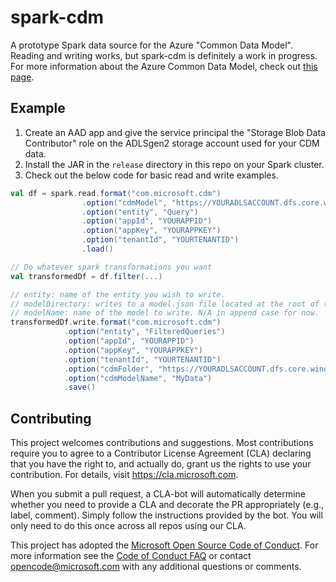 # spark-cdm

A prototype Spark data source for the Azure "Common Data Model". Reading and writing works, but spark-cdm is definitely a work in progress. For more information about the Azure Common Data Model, check out [this page](https://docs.microsoft.com/en-us/common-data-model/data-lake).

## Example

1. Create an AAD app and give the service principal the "Storage Blob Data Contributor" role on the ADLSgen2 storage account used for your CDM data.
2. Install the JAR in the `release` directory in this repo on your Spark cluster.
3. Check out the below code for basic read and write examples.

```scala
val df = spark.read.format("com.microsoft.cdm")
                .option("cdmModel", "https://YOURADLSACCOUNT.dfs.core.windows.net/FILESYSTEM/path/to/model.json")
                .option("entity", "Query")
                .option("appId", "YOURAPPID")
                .option("appKey", "YOURAPPKEY")
                .option("tenantId", "YOURTENANTID")
                .load()

// Do whatever spark transformations you want
val transformedDf = df.filter(...)

// entity: name of the entity you wish to write.
// modelDirectory: writes to a model.json file located at the root of this directory. note: if there is already a model.json in this directory, we will append an entity to it
// modelName: name of the model to write. N/A in append case for now.
transformedDf.write.format("com.microsoft.cdm")
            .option("entity", "FilteredQueries")
            .option("appId", "YOURAPPID")
            .option("appKey", "YOURAPPKEY")
            .option("tenantId", "YOURTENANTID")
            .option("cdmFolder", "https://YOURADLSACCOUNT.dfs.core.windows.net/FILESYSTEM/path/to/output/directory/")
            .option("cdmModelName", "MyData")
            .save()
```

## Contributing

This project welcomes contributions and suggestions.  Most contributions require you to agree to a
Contributor License Agreement (CLA) declaring that you have the right to, and actually do, grant us
the rights to use your contribution. For details, visit https://cla.microsoft.com.

When you submit a pull request, a CLA-bot will automatically determine whether you need to provide
a CLA and decorate the PR appropriately (e.g., label, comment). Simply follow the instructions
provided by the bot. You will only need to do this once across all repos using our CLA.

This project has adopted the [Microsoft Open Source Code of Conduct](https://opensource.microsoft.com/codeofconduct/).
For more information see the [Code of Conduct FAQ](https://opensource.microsoft.com/codeofconduct/faq/) or
contact [opencode@microsoft.com](mailto:opencode@microsoft.com) with any additional questions or comments.
